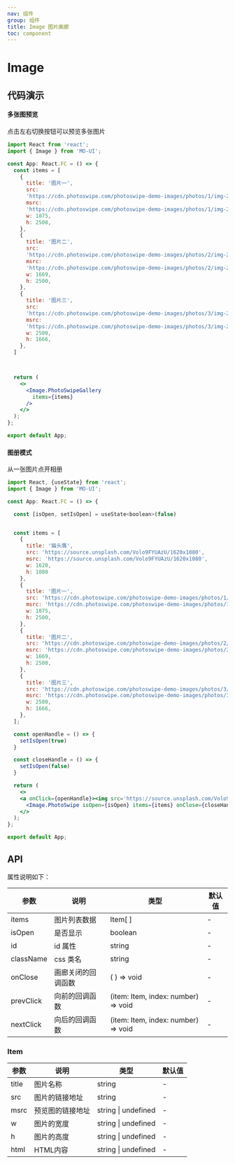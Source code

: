 ```yaml
---
nav: 组件
group: 组件
title: Image 图片画廊
toc: component
---
```


# Image


<!-- 使用 [dnd kit](https://dndkit.com/) 实现的可拖拽标签。 -->

## 代码演示

#### 多张图预览
点击左右切换按钮可以预览多张图片

```jsx
import React from 'react';
import { Image } from 'MO-UI';

const App: React.FC = () => {
  const items = [
    {
      title: '图片一',
      src:
      'https://cdn.photoswipe.com/photoswipe-demo-images/photos/1/img-2500.jpg',
      msrc:
      'https://cdn.photoswipe.com/photoswipe-demo-images/photos/1/img-200.jpg',
      w: 1875,
      h: 2500,
    },
    {
      title: '图片二',
      src:
      'https://cdn.photoswipe.com/photoswipe-demo-images/photos/2/img-2500.jpg',
      msrc:
      'https://cdn.photoswipe.com/photoswipe-demo-images/photos/2/img-200.jpg',
      w: 1669,
      h: 2500,
    },
    {
      title: '图片三',
      src:
      'https://cdn.photoswipe.com/photoswipe-demo-images/photos/3/img-2500.jpg',
      msrc:
      'https://cdn.photoswipe.com/photoswipe-demo-images/photos/3/img-200.jpg',
      w: 2500,
      h: 1666,
    },
  ]



  return (
    <>
      <Image.PhotoSwipeGallery
        items={items}
      />
    </>
  );
};

export default App;
```


#### 图册模式
从一张图片点开相册

```jsx
import React, {useState} from 'react';
import { Image } from 'MO-UI';

const App: React.FC = () => {

  const [isOpen, setIsOpen] = useState<boolean>(false)


  const items = [
    {
      title: '猫头鹰',
      src: 'https://source.unsplash.com/Volo9FYUAzU/1620x1080',
      msrc: 'https://source.unsplash.com/Volo9FYUAzU/1620x1080',
      w: 1620,
      h: 1080
    },
    {
      title: '图片一',
      src: 'https://cdn.photoswipe.com/photoswipe-demo-images/photos/1/img-2500.jpg',
      msrc: 'https://cdn.photoswipe.com/photoswipe-demo-images/photos/1/img-200.jpg',
      w: 1875,
      h: 2500,
    },
    {
      title: '图片二',
      src: 'https://cdn.photoswipe.com/photoswipe-demo-images/photos/2/img-2500.jpg',
      msrc: 'https://cdn.photoswipe.com/photoswipe-demo-images/photos/2/img-200.jpg',
      w: 1669,
      h: 2500,
    },
    {
      title: '图片三',
      src: 'https://cdn.photoswipe.com/photoswipe-demo-images/photos/3/img-2500.jpg',
      msrc: 'https://cdn.photoswipe.com/photoswipe-demo-images/photos/3/img-200.jpg',
      w: 2500,
      h: 1666,
    },
  ];

  const openHandle = () => {
    setIsOpen(true)
  }

  const closeHandle = () => {
    setIsOpen(false)
  }

  return (
    <>
    <a onClick={openHandle}><img src='https://source.unsplash.com/Volo9FYUAzU/1620x1080' width='200'/></a>
      <Image.PhotoSwipe isOpen={isOpen} items={items} onClose={closeHandle}/>
    </>
  );
};

export default App;
```


## API

属性说明如下：

| 参数     | 说明                       | 类型                   | 默认值 |
| -------- | -------------------------- | ---------------------- | ------ |
| items    | 图片列表数据                     | Item[ ]                 | -      |
| isOpen    | 是否显示                     | boolean                 | -      |
| id | id 属性                 | string                | -   |
| className     | css 类名                  | string              | -      |
| onClose | 画廊关闭的回调函数 | ( ) => void | - |
| prevClick | 向前的回调函数 | (item: Item, index: number) => void | - |
| nextClick | 向后的回调函数 | (item: Item, index: number) => void | - |

### Item

| 参数 | 说明            | 类型             | 默认值 |
| ---- | --------------- | ---------------- | ------ |
| title | 图片名称 | string | - |
| src  | 图片的链接地址 | string  | -      |
| msrc | 预览图的链接地址 | string \| undefined | - |
| w | 图片的宽度 | string \| undefined | - |
| h | 图片的高度 | string \| undefined | - |
| html | HTML内容 | string \| undefined | - |


